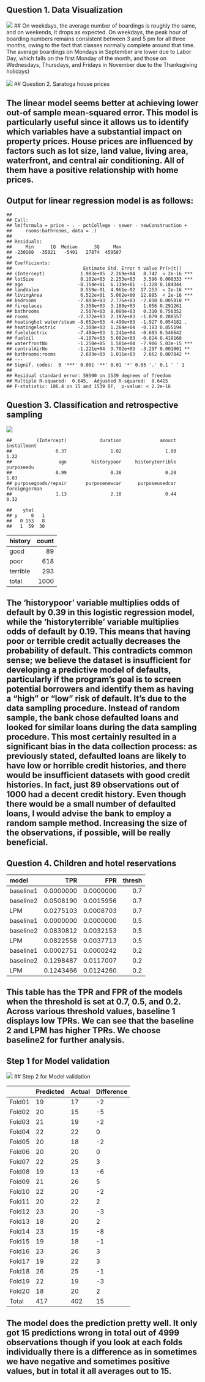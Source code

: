 ## Question 1. Data Visualization

![](HW2_RM_files/figure-markdown_strict/unnamed-chunk-3-1.png) ## On
weekdays, the average number of boardings is roughly the same, and on
weekends, it drops as expected. On weekdays, the peak hour of boarding
numbers remains consistent between 3 and 5 pm for all three months,
owing to the fact that classes normally complete around that time. The
average boardings on Mondays in September are lower due to Labor Day,
which falls on the first Monday of the month, and those on Wednesdays,
Thursdays, and Fridays in November due to the Thanksgiving holidays)

![](HW2_RM_files/figure-markdown_strict/unnamed-chunk-5-1.png) ##
Question 2. Saratoga house prices

## The linear model seems better at achieving lower out-of sample mean-squared error. This model is particularly useful since it allows us to identify which variables have a substantial impact on property prices. House prices are influenced by factors such as lot size, land value, living area, waterfront, and central air conditioning. All of them have a positive relationship with home prices.

## Output for linear regression model is as follows:

    ## 
    ## Call:
    ## lm(formula = price ~ . - pctCollege - sewer - newConstruction + 
    ##     rooms:bathrooms, data = .)
    ## 
    ## Residuals:
    ##     Min      1Q  Median      3Q     Max 
    ## -230160  -35021   -5491   27874  459587 
    ## 
    ## Coefficients:
    ##                          Estimate Std. Error t value Pr(>|t|)    
    ## (Intercept)             1.983e+05  2.269e+04   8.742  < 2e-16 ***
    ## lotSize                 8.102e+03  2.253e+03   3.596 0.000333 ***
    ## age                    -8.154e+01  6.139e+01  -1.328 0.184344    
    ## landValue               8.559e-01  4.961e-02  17.253  < 2e-16 ***
    ## livingArea              6.522e+01  5.062e+00  12.885  < 2e-16 ***
    ## bedrooms               -7.803e+03  2.776e+03  -2.810 0.005010 ** 
    ## fireplaces              3.358e+03  3.180e+03   1.056 0.291261    
    ## bathrooms               2.507e+03  8.080e+03   0.310 0.756352    
    ## rooms                  -2.372e+03  2.197e+03  -1.079 0.280557    
    ## heatinghot water/steam -8.652e+03  4.490e+03  -1.927 0.054182 .  
    ## heatingelectric        -2.308e+03  1.264e+04  -0.183 0.855194    
    ## fuelelectric           -7.484e+03  1.241e+04  -0.603 0.546642    
    ## fueloil                -4.187e+03  5.082e+03  -0.824 0.410168    
    ## waterfrontNo           -1.250e+05  1.581e+04  -7.906 5.03e-15 ***
    ## centralAirNo           -1.221e+04  3.702e+03  -3.297 0.001001 ** 
    ## bathrooms:rooms         2.693e+03  1.011e+03   2.662 0.007842 ** 
    ## ---
    ## Signif. codes:  0 '***' 0.001 '**' 0.01 '*' 0.05 '.' 0.1 ' ' 1
    ## 
    ## Residual standard error: 59500 on 1539 degrees of freedom
    ## Multiple R-squared:  0.645,  Adjusted R-squared:  0.6415 
    ## F-statistic: 186.4 on 15 and 1539 DF,  p-value: < 2.2e-16

## Question 3. Classification and retrospective sampling

![](HW2_RM_files/figure-markdown_strict/unnamed-chunk-11-1.png)

    ##         (Intercept)            duration              amount         installment 
    ##                0.37                1.02                1.00                1.22 
    ##                 age         historypoor     historyterrible          purposeedu 
    ##                0.99                0.36                0.20                1.83 
    ## purposegoods/repair       purposenewcar      purposeusedcar       foreigngerman 
    ##                1.13                2.18                0.44                0.32

    ##    yhat
    ## y     0   1
    ##   0 153   8
    ##   1  59  30

<table>
<thead>
<tr class="header">
<th style="text-align: left;">history</th>
<th style="text-align: right;">count</th>
</tr>
</thead>
<tbody>
<tr class="odd">
<td style="text-align: left;">good</td>
<td style="text-align: right;">89</td>
</tr>
<tr class="even">
<td style="text-align: left;">poor</td>
<td style="text-align: right;">618</td>
</tr>
<tr class="odd">
<td style="text-align: left;">terrible</td>
<td style="text-align: right;">293</td>
</tr>
<tr class="even">
<td style="text-align: left;">total</td>
<td style="text-align: right;">1000</td>
</tr>
</tbody>
</table>

## The ‘historypoor’ variable multiplies odds of default by 0.39 in this logistic regression model, while the ‘historyterrible’ variable multiplies odds of default by 0.19. This means that having poor or terrible credit actually decreases the probability of default. This contradicts common sense; we believe the dataset is insufficient for developing a predictive model of defaults, particularly if the program’s goal is to screen potential borrowers and identify them as having a “high” or “low” risk of default. It’s due to the data sampling procedure. Instead of random sample, the bank chose defaulted loans and looked for similar loans during the data sampling procedure. This most certainly resulted in a significant bias in the data collection process: as previously stated, defaulted loans are likely to have low or horrible credit histories, and there would be insufficient datasets with good credit histories. In fact, just 89 observations out of 1000 had a decent credit history. Even though there would be a small number of defaulted loans, I would advise the bank to employ a random sample method. Increasing the size of the observations, if possible, will be really beneficial.

## Question 4. Children and hotel reservations

<table>
<thead>
<tr class="header">
<th style="text-align: left;">model</th>
<th style="text-align: right;">TPR</th>
<th style="text-align: right;">FPR</th>
<th style="text-align: right;">thresh</th>
</tr>
</thead>
<tbody>
<tr class="odd">
<td style="text-align: left;">baseline1</td>
<td style="text-align: right;">0.0000000</td>
<td style="text-align: right;">0.0000000</td>
<td style="text-align: right;">0.7</td>
</tr>
<tr class="even">
<td style="text-align: left;">baseline2</td>
<td style="text-align: right;">0.0506190</td>
<td style="text-align: right;">0.0015956</td>
<td style="text-align: right;">0.7</td>
</tr>
<tr class="odd">
<td style="text-align: left;">LPM</td>
<td style="text-align: right;">0.0275103</td>
<td style="text-align: right;">0.0008703</td>
<td style="text-align: right;">0.7</td>
</tr>
<tr class="even">
<td style="text-align: left;">baseline1</td>
<td style="text-align: right;">0.0000000</td>
<td style="text-align: right;">0.0000000</td>
<td style="text-align: right;">0.5</td>
</tr>
<tr class="odd">
<td style="text-align: left;">baseline2</td>
<td style="text-align: right;">0.0830812</td>
<td style="text-align: right;">0.0032153</td>
<td style="text-align: right;">0.5</td>
</tr>
<tr class="even">
<td style="text-align: left;">LPM</td>
<td style="text-align: right;">0.0822558</td>
<td style="text-align: right;">0.0037713</td>
<td style="text-align: right;">0.5</td>
</tr>
<tr class="odd">
<td style="text-align: left;">baseline1</td>
<td style="text-align: right;">0.0002751</td>
<td style="text-align: right;">0.0000242</td>
<td style="text-align: right;">0.2</td>
</tr>
<tr class="even">
<td style="text-align: left;">baseline2</td>
<td style="text-align: right;">0.1298487</td>
<td style="text-align: right;">0.0117007</td>
<td style="text-align: right;">0.2</td>
</tr>
<tr class="odd">
<td style="text-align: left;">LPM</td>
<td style="text-align: right;">0.1243466</td>
<td style="text-align: right;">0.0124260</td>
<td style="text-align: right;">0.2</td>
</tr>
</tbody>
</table>

## This table has the TPR and FPR of the models when the threshold is set at 0.7, 0.5, and 0.2. Across various threshold values, baseline 1 displays low TPRs. We can see that the baseline 2 and LPM has higher TPRs. We choose baseline2 for further analysis.

## Step 1 for Model validation

![](HW2_RM_files/figure-markdown_strict/unnamed-chunk-20-1.png) ## Step
2 for Model validation

<table>
<thead>
<tr class="header">
<th style="text-align: left;"></th>
<th style="text-align: left;">Predicted</th>
<th style="text-align: left;">Actual</th>
<th style="text-align: left;">Difference</th>
</tr>
</thead>
<tbody>
<tr class="odd">
<td style="text-align: left;">Fold01</td>
<td style="text-align: left;">19</td>
<td style="text-align: left;">17</td>
<td style="text-align: left;">-2</td>
</tr>
<tr class="even">
<td style="text-align: left;">Fold02</td>
<td style="text-align: left;">20</td>
<td style="text-align: left;">15</td>
<td style="text-align: left;">-5</td>
</tr>
<tr class="odd">
<td style="text-align: left;">Fold03</td>
<td style="text-align: left;">21</td>
<td style="text-align: left;">19</td>
<td style="text-align: left;">-2</td>
</tr>
<tr class="even">
<td style="text-align: left;">Fold04</td>
<td style="text-align: left;">22</td>
<td style="text-align: left;">22</td>
<td style="text-align: left;">0</td>
</tr>
<tr class="odd">
<td style="text-align: left;">Fold05</td>
<td style="text-align: left;">20</td>
<td style="text-align: left;">18</td>
<td style="text-align: left;">-2</td>
</tr>
<tr class="even">
<td style="text-align: left;">Fold06</td>
<td style="text-align: left;">20</td>
<td style="text-align: left;">20</td>
<td style="text-align: left;">0</td>
</tr>
<tr class="odd">
<td style="text-align: left;">Fold07</td>
<td style="text-align: left;">22</td>
<td style="text-align: left;">25</td>
<td style="text-align: left;">3</td>
</tr>
<tr class="even">
<td style="text-align: left;">Fold08</td>
<td style="text-align: left;">19</td>
<td style="text-align: left;">13</td>
<td style="text-align: left;">-6</td>
</tr>
<tr class="odd">
<td style="text-align: left;">Fold09</td>
<td style="text-align: left;">21</td>
<td style="text-align: left;">26</td>
<td style="text-align: left;">5</td>
</tr>
<tr class="even">
<td style="text-align: left;">Fold10</td>
<td style="text-align: left;">22</td>
<td style="text-align: left;">20</td>
<td style="text-align: left;">-2</td>
</tr>
<tr class="odd">
<td style="text-align: left;">Fold11</td>
<td style="text-align: left;">20</td>
<td style="text-align: left;">22</td>
<td style="text-align: left;">2</td>
</tr>
<tr class="even">
<td style="text-align: left;">Fold12</td>
<td style="text-align: left;">23</td>
<td style="text-align: left;">20</td>
<td style="text-align: left;">-3</td>
</tr>
<tr class="odd">
<td style="text-align: left;">Fold13</td>
<td style="text-align: left;">18</td>
<td style="text-align: left;">20</td>
<td style="text-align: left;">2</td>
</tr>
<tr class="even">
<td style="text-align: left;">Fold14</td>
<td style="text-align: left;">23</td>
<td style="text-align: left;">15</td>
<td style="text-align: left;">-8</td>
</tr>
<tr class="odd">
<td style="text-align: left;">Fold15</td>
<td style="text-align: left;">19</td>
<td style="text-align: left;">18</td>
<td style="text-align: left;">-1</td>
</tr>
<tr class="even">
<td style="text-align: left;">Fold16</td>
<td style="text-align: left;">23</td>
<td style="text-align: left;">26</td>
<td style="text-align: left;">3</td>
</tr>
<tr class="odd">
<td style="text-align: left;">Fold17</td>
<td style="text-align: left;">19</td>
<td style="text-align: left;">22</td>
<td style="text-align: left;">3</td>
</tr>
<tr class="even">
<td style="text-align: left;">Fold18</td>
<td style="text-align: left;">26</td>
<td style="text-align: left;">25</td>
<td style="text-align: left;">-1</td>
</tr>
<tr class="odd">
<td style="text-align: left;">Fold19</td>
<td style="text-align: left;">22</td>
<td style="text-align: left;">19</td>
<td style="text-align: left;">-3</td>
</tr>
<tr class="even">
<td style="text-align: left;">Fold20</td>
<td style="text-align: left;">18</td>
<td style="text-align: left;">20</td>
<td style="text-align: left;">2</td>
</tr>
<tr class="odd">
<td style="text-align: left;">Total</td>
<td style="text-align: left;">417</td>
<td style="text-align: left;">402</td>
<td style="text-align: left;">15</td>
</tr>
</tbody>
</table>

## The model does the prediction pretty well. It only got 15 predictions wrong in total out of 4999 observations though if you look at each folds individually there is a difference as in sometimes we have negative and sometimes positive values, but in total it all averages out to 15.
